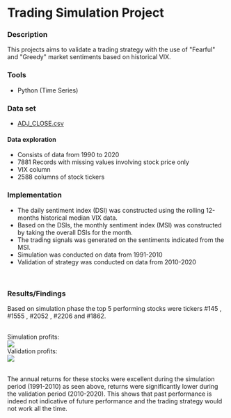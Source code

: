 **<h1> Trading Simulation Project</h1>**

<h3>Description</ins></h3>
This projects aims to validate a trading strategy with the use of "Fearful" and "Greedy" market sentiments based on historical VIX.

<h3>Tools</h3>

- Python (Time Series)

<h3>Data set</h3>

- [ADJ_CLOSE.csv](https://drive.google.com/file/d/12F552r608tpFxb7cbatRvJ5qhHOX3TTN/view?usp=sharing)

<h4>Data exploration</h4>

- Consists of data from 1990 to 2020
- 7881 Records with missing values involving stock price only
- VIX column
- 2588 columns of stock tickers

<h3>Implementation</h3>
 
-  The daily sentiment index (DSI) was constructed using the rolling 12-months historical median VIX data.
-  Based on the DSIs, the monthly sentiment index (MSI) was constructed by taking the overall DSIs for the month.
-  The trading signals was generated on the sentiments indicated from the MSI.
-  Simulation was conducted on data from 1991-2010
-  Validation of strategy was conducted on data from 2010-2020

</br>

<h3>Results/Findings</h3>
Based on simulation phase the top 5 performing stocks were tickers #145 , #1555 , #2052 , #2206 and #1862.
</br></br>

Simulation profits:
</br>
<img src = 'https://github.com/cmong007/TradingSimulation/assets/135245393/3d1af863-cfa0-4882-a56b-5c083fb1c646'/>
<br>
Validation profits:
</br>
<img src = 'https://github.com/cmong007/TradingSimulation/assets/135245393/a5d0bbc8-163b-4e9f-bccb-a2229ec99122'/>

</br>
The annual returns for these stocks were excellent during the simulation period (1991-2010) as seen above, returns were significantly lower during the validation period (2010-2020).
This shows that past performance is indeed not indicative of future performance and the trading strategy would not work all the time. 



